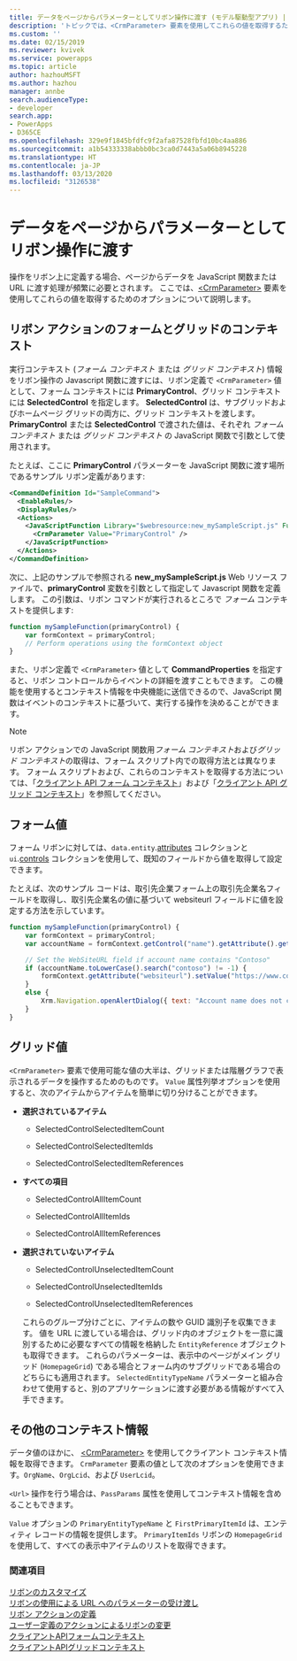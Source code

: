 ```yaml
---
title: データをページからパラメーターとしてリボン操作に渡す (モデル駆動型アプリ) | Microsoft Docs
description: 'トピックでは、<CrmParameter> 要素を使用してこれらの値を取得するためのオプションについて説明します。 '
ms.custom: ''
ms.date: 02/15/2019
ms.reviewer: kvivek
ms.service: powerapps
ms.topic: article
author: hazhouMSFT
ms.author: hazhou
manager: annbe
search.audienceType:
- developer
search.app:
- PowerApps
- D365CE
ms.openlocfilehash: 329e9f1845bfdfc9f2afa87528fbfd10bc4aa886
ms.sourcegitcommit: a1b54333338abbb0bc3ca0d7443a5a06b8945228
ms.translationtype: HT
ms.contentlocale: ja-JP
ms.lasthandoff: 03/13/2020
ms.locfileid: "3126538"
---
```

# <a name="pass-data-from-a-page-as-a-parameter-to-ribbon-actions"></a>データをページからパラメーターとしてリボン操作に渡す

操作をリボン上に定義する場合、ページからデータを JavaScript 関数または URL に渡す処理が頻繁に必要とされます。 ここでは、[\<CrmParameter\>](https://msdn.microsoft.com/library/gg309332.aspx) 要素を使用してこれらの値を取得するためのオプションについて説明します。

## <a name="form-and-grid-context-in-ribbon-actions"></a>リボン アクションのフォームとグリッドのコンテキスト

実行コンテキスト (*フォーム コンテキスト* または *グリッド コンテキスト*) 情報をリボン操作の Javascript 関数に渡すには、リボン定義で `<CrmParameter>` 値として、フォーム コンテキストには **PrimaryControl**、グリッド コンテキストには **SelectedControl** を指定します。 **SelectedControl** は、サブグリッドおよびホームページ グリッドの両方に、グリッド コンテキストを渡します。 **PrimaryControl** または **SelectedControl** で渡された値は、それぞれ *フォーム コンテキスト* または *グリッド コンテキスト* の JavaScript 関数で引数として使用されます。 

たとえば、ここに **PrimaryControl** パラメーターを JavaScript 関数に渡す場所であるサンプル リボン定義があります:

```xml
<CommandDefinition Id="SampleCommand">
  <EnableRules/>
  <DisplayRules/>
  <Actions>
    <JavaScriptFunction Library="$webresource:new_mySampleScript.js" FunctionName="mySampleFunction">
      <CrmParameter Value="PrimaryControl" />
    </JavaScriptFunction>
  </Actions>
</CommandDefinition>
```

次に、上記のサンプルで参照される **new_mySampleScript.js** Web リソース ファイルで、**primaryControl** 変数を引数として指定して Javascript 関数を定義します。 この引数は、リボン コマンドが実行されるところで *フォーム* コンテキストを提供します:

```JavaScript
function mySampleFunction(primaryControl) {
    var formContext = primaryControl;
    // Perform operations using the formContext object
}
```

また、リボン定義で `<CrmParameter>` 値として **CommandProperties** を指定すると、リボン コントロールからイベントの詳細を渡すこともできます。 この機能を使用するとコンテキスト情報を中央機能に送信できるので、JavaScript 関数はイベントのコンテキストに基づいて、実行する操作を決めることができます。

> [!NOTE]
> リボン アクションでの JavaScript 関数用*フォーム コンテキスト*および*グリッド コンテキスト*の取得は、フォーム スクリプト内での取得方法とは異なります。 フォーム スクリプトおよび、これらのコンテキストを取得する方法については、「[クライアント API フォーム コンテキスト](clientapi/clientapi-form-context.md)」および「[クライアント API グリッド コンテキスト](clientapi/clientapi-grid-context.md)」を参照してください。

## <a name="form-values"></a>フォーム値

フォーム リボンに対しては、`data.entity`.[attributes](clientapi/reference/attributes.md) コレクションと `ui`.[controls](clientapi/reference/controls.md) コレクションを使用して、既知のフィールドから値を取得して設定できます。 

たとえば、次のサンプル コードは、取引先企業フォーム上の取引先企業名フィールドを取得し、取引先企業名の値に基づいて websiteurl フィールドに値を設定する方法を示しています。

```JavaScript
function mySampleFunction(primaryControl) {
    var formContext = primaryControl;    
    var accountName = formContext.getControl("name").getAttribute().getValue();    

    // Set the WebSiteURL field if account name contains "Contoso"
    if (accountName.toLowerCase().search("contoso") != -1) {
        formContext.getAttribute("websiteurl").setValue("https://www.contoso.com");
    }
    else {
        Xrm.Navigation.openAlertDialog({ text: "Account name does not contain 'Contoso'." });
    }
}
```

  
## <a name="grid-values"></a>グリッド値  
 `<CrmParameter>` 要素で使用可能な値の大半は、グリッドまたは階層グラフで表示されるデータを操作するためのものです。 `Value` 属性列挙オプションを使用すると、次のアイテムからアイテムを簡単に切り分けることができます。  
  
- **選択されているアイテム**  
  
    -   SelectedControlSelectedItemCount  
  
    -   SelectedControlSelectedItemIds  
  
    -   SelectedControlSelectedItemReferences  
  
- **すべての項目**  
  
    -   SelectedControlAllItemCount  
  
    -   SelectedControlAllItemIds  
  
    -   SelectedControlAllItemReferences  
  
- **選択されていないアイテム**  
  
    -   SelectedControlUnselectedItemCount  
  
    -   SelectedControlUnselectedItemIds  
  
    -   SelectedControlUnselectedItemReferences  
  
  これらのグループ分けごとに、アイテムの数や GUID 識別子を収集できます。 値を URL に渡している場合は、グリッド内のオブジェクトを一意に識別するために必要なすべての情報を格納した `EntityReference` オブジェクトも取得できます。 これらのパラメーターは、表示中のページがメイン グリッド (`HomepageGrid`) である場合とフォーム内のサブグリッドである場合のどちらにも適用されます。 `SelectedEntityTypeName` パラメーターと組み合わせて使用すると、別のアプリケーションに渡す必要がある情報がすべて入手できます。  
  
 
  
## <a name="other-context-information"></a>その他のコンテキスト情報  
 データ値のほかに、 [\<CrmParameter\>](https://msdn.microsoft.com/library/gg309332.aspx) を使用してクライアント コンテキスト情報を取得できます。  `CrmParameter` 要素の値として次のオプションを使用できます。`OrgName`、`OrgLcid`、および `UserLcid`。
 
 `<Url>` 操作を行う場合は、`PassParams` 属性を使用してコンテキスト情報を含めることもできます。  
  
 `Value` オプションの `PrimaryEntityTypeName` と `FirstPrimaryItemId` は、エンティティ レコードの情報を提供します。 `PrimaryItemIds` リボンの `HomepageGrid` を使用して、すべての表示中アイテムのリストを取得できます。
  
### <a name="see-also"></a>関連項目  
 [リボンのカスタマイズ](customize-commands-ribbon.md)   
 [リボンの使用による URL へのパラメーターの受け渡し](pass-parameters-url-by-using-ribbon.md)    
 [リボン アクションの定義](define-ribbon-actions.md)   
 [ユーザー定義のアクションによるリボンの変更](define-custom-actions-modify-ribbon.md)<br>
 [クライアントAPIフォームコンテキスト](clientapi/clientapi-form-context.md)<br>
 [クライアントAPIグリッドコンテキスト](clientapi/clientapi-grid-context.md)<br>
 
